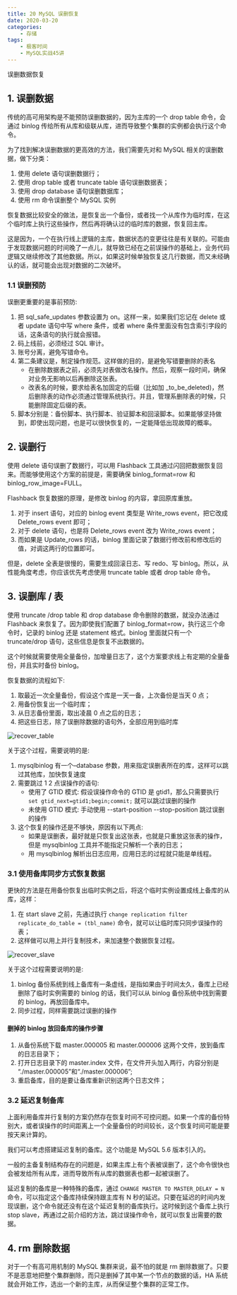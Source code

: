 ```yaml
---
title: 20 MySQL 误删恢复
date: 2020-03-20
categories:
    - 存储
tags:
	- 极客时间
	- MySQL实战45讲
---
```


误删数据恢复

<!-- more -->

## 1. 误删数据
传统的高可用架构是不能预防误删数据的，因为主库的一个 drop table 命令，会通过 binlog 传给所有从库和级联从库，进而导致整个集群的实例都会执行这个命令。

为了找到解决误删数据的更高效的方法，我们需要先对和 MySQL 相关的误删数据，做下分类：

1. 使用 delete 语句误删数据行；
2. 使用 drop table 或者 truncate table 语句误删数据表；
3. 使用 drop database 语句误删数据库；
4. 使用 rm 命令误删整个 MySQL 实例

恢复数据比较安全的做法，是恢复出一个备份，或者找一个从库作为临时库，在这个临时库上执行这些操作，然后再将确认过的临时库的数据，恢复回主库。

这是因为，一个在执行线上逻辑的主库，数据状态的变更往往是有关联的。可能由于发现数据问题的时间晚了一点儿，就导致已经在之前误操作的基础上，业务代码逻辑又继续修改了其他数据。所以，如果这时候单独恢复这几行数据，而又未经确认的话，就可能会出现对数据的二次破坏。

### 1.1 误删预防
误删更重要的是事前预防:
1. 把 sql_safe_updates 参数设置为 on。这样一来，如果我们忘记在 delete 或者 update 语句中写 where 条件，或者 where 条件里面没有包含索引字段的话，这条语句的执行就会报错。
2. 码上线前，必须经过 SQL 审计。
3. 账号分离，避免写错命令。
4. 第二条建议是，制定操作规范。这样做的目的，是避免写错要删除的表名
	- 在删除数据表之前，必须先对表做改名操作。然后，观察一段时间，确保对业务无影响以后再删除这张表。
	- 改表名的时候，要求给表名加固定的后缀（比如加 \_to_be_deleted)，然后删除表的动作必须通过管理系统执行。并且，管理系删除表的时候，只能删除固定后缀的表。
5. 脚本分别是：备份脚本、执行脚本、验证脚本和回滚脚本。如果能够坚持做到，即使出现问题，也是可以很快恢复的，一定能降低出现故障的概率。

## 2. 误删行
使用 delete 语句误删了数据行，可以用 Flashback 工具通过闪回把数据恢复回来。而能够使用这个方案的前提是，需要确保 binlog_format=row 和 binlog_row_image=FULL。

Flashback 恢复数据的原理，是修改 binlog 的内容，拿回原库重放。
1. 对于 insert 语句，对应的 binlog event 类型是 Write_rows event，把它改成 Delete_rows event 即可；
2. 对于 delete 语句，也是将 Delete_rows event 改为 Write_rows event；
3. 而如果是 Update_rows 的话，binlog 里面记录了数据行修改前和修改后的值，对调这两行的位置即可。

但是，delete 全表是很慢的，需要生成回滚日志、写 redo、写 binlog。所以，从性能角度考虑，你应该优先考虑使用 truncate table 或者 drop table 命令。

## 3. 误删库 / 表
使用 truncate /drop table 和 drop database 命令删除的数据，就没办法通过 Flashback 来恢复了。因为即使我们配置了 binlog_format=row，执行这三个命令时，记录的 binlog 还是 statement 格式。binlog 里面就只有一个 truncate/drop 语句，这些信息是恢复不出数据的。

这个时候就需要使用全量备份，加增量日志了，这个方案要求线上有定期的全量备份，并且实时备份 binlog。

恢复数据的流程如下:
1. 取最近一次全量备份，假设这个库是一天一备，上次备份是当天 0 点；
2. 用备份恢复出一个临时库；
3. 从日志备份里面，取出凌晨 0 点之后的日志；
4. 把这些日志，除了误删除数据的语句外，全部应用到临时库

![recover_table](/images/mysql/MySQL45讲/recover_table.png)

关于这个过程，需要说明的是:
1. mysqlbinlog 有一个–database 参数，用来指定误删表所在的库，这样可以跳过其他库，加快恢复速度
2. 需要跳过 1 2 点误操作的语句:
	- 使用了 GTID 模式: 假设误操作命令的 GTID 是 gtid1，那么只需要执行 `set gtid_next=gtid1;begin;commit;` 就可以跳过误删的操作
	- 未使用 GTID 模式: 手动使用 --start-position --stop-position 跳过误删的操作
3. 这个恢复的操作还是不够快，原因有以下两点:
	- 如果是误删表，最好就是只恢复出这张表，也就是只重放这张表的操作，但是 mysqlbinlog 工具并不能指定只解析一个表的日志；
	- 用 mysqlbinlog 解析出日志应用，应用日志的过程就只能是单线程。

### 3.1 使用备库同步方式恢复数据
更快的方法是在用备份恢复出临时实例之后，将这个临时实例设置成线上备库的从库，这样：
1. 在 start slave 之前，先通过执行﻿
`﻿change replication filter replicate_do_table = (tbl_name)` 命令，就可以让临时库只同步误操作的表；
2. 这样做可以用上并行复制技术，来加速整个数据恢复过程。

![recover_slave](/images/mysql/MySQL45讲/recover_slave.png)

关于这个过程需要说明的是:
1. binlog 备份系统到线上备库有一条虚线，是指如果由于时间太久，备库上已经删除了临时实例需要的 binlog 的话，我们可以从 binlog 备份系统中找到需要的 binlog，再放回备库中。
2. 同步过程，同样需要跳过误删的操作

#### 删掉的 binlog 放回备库的操作步骤
1. 从备份系统下载 master.000005 和 master.000006 这两个文件，放到备库的日志目录下；
2. 打开日志目录下的 master.index 文件，在文件开头加入两行，内容分别是 “./master.000005”和“./master.000006”;
3. 重启备库，目的是要让备库重新识别这两个日志文件；

### 3.2 延迟复制备库
上面利用备库并行复制的方案仍然存在恢复时间不可控问题。如果一个库的备份特别大，或者误操作的时间距离上一个全量备份的时间较长，这个恢复时间可能是要按天来计算的。

我们可以考虑搭建延迟复制的备库。这个功能是 MySQL 5.6 版本引入的。

一般的主备复制结构存在的问题是，如果主库上有个表被误删了，这个命令很快也会被发给所有从库，进而导致所有从库的数据表也都一起被误删了。

延迟复制的备库是一种特殊的备库，通过 `CHANGE MASTER TO MASTER_DELAY = N`命令，可以指定这个备库持续保持跟主库有 N 秒的延迟。只要在延迟的时间内发现误删，这个命令就还没有在这个延迟复制的备库执行。这时候到这个备库上执行 stop slave，再通过之前介绍的方法，跳过误操作命令，就可以恢复出需要的数据。


## 4. rm 删除数据
对于一个有高可用机制的 MySQL 集群来说，最不怕的就是 rm 删除数据了。只要不是恶意地把整个集群删除，而只是删掉了其中某一个节点的数据的话，HA 系统就会开始工作，选出一个新的主库，从而保证整个集群的正常工作。
